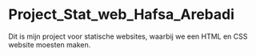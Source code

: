 # Project_Stat_web_Hafsa_Arebadi
Dit is mijn project voor statische websites, waarbij we een HTML en CSS website moesten maken.
